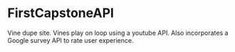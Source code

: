 # FirstCapstoneAPI
Vine dupe site. Vines play on loop using a youtube API. Also incorporates a Google survey API to rate user experience. 

